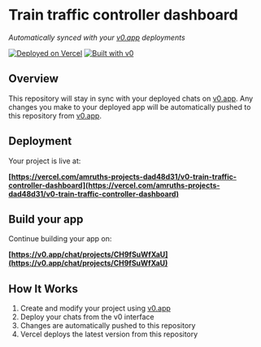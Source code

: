 # Train traffic controller dashboard

*Automatically synced with your [v0.app](https://v0.app) deployments*

[![Deployed on Vercel](https://img.shields.io/badge/Deployed%20on-Vercel-black?style=for-the-badge&logo=vercel)](https://vercel.com/amruths-projects-dad48d31/v0-train-traffic-controller-dashboard)
[![Built with v0](https://img.shields.io/badge/Built%20with-v0.app-black?style=for-the-badge)](https://v0.app/chat/projects/CH9fSuWfXaU)

## Overview

This repository will stay in sync with your deployed chats on [v0.app](https://v0.app).
Any changes you make to your deployed app will be automatically pushed to this repository from [v0.app](https://v0.app).

## Deployment

Your project is live at:

**[https://vercel.com/amruths-projects-dad48d31/v0-train-traffic-controller-dashboard](https://vercel.com/amruths-projects-dad48d31/v0-train-traffic-controller-dashboard)**

## Build your app

Continue building your app on:

**[https://v0.app/chat/projects/CH9fSuWfXaU](https://v0.app/chat/projects/CH9fSuWfXaU)**

## How It Works

1. Create and modify your project using [v0.app](https://v0.app)
2. Deploy your chats from the v0 interface
3. Changes are automatically pushed to this repository
4. Vercel deploys the latest version from this repository